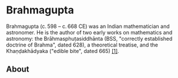 # Brahmagupta

Brahmagupta (c. 598 – c. 668 CE) was an Indian mathematician and astronomer. He is the author of two early works on mathematics and astronomy: the Brāhmasphuṭasiddhānta (BSS, "correctly established doctrine of Brahma", dated 628), a theoretical treatise, and the Khaṇḍakhādyaka ("edible bite", dated 665) [[1]](https://en.wikipedia.org/wiki/Brahmagupta).

## About
